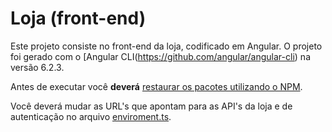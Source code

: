 # Loja (front-end)

Este projeto consiste no front-end da loja, codificado em Angular. O projeto foi gerado com o [Angular CLI(https://github.com/angular/angular-cli) na versão 6.2.3.

Antes de executar você **deverá** [restaurar os pacotes utilizando o NPM](https://docs.npmjs.com/cli/install).

Você deverá mudar as URL's que apontam para as API's da loja e de autenticação no arquivo [enviroment.ts](./src/environments/environment.ts).
